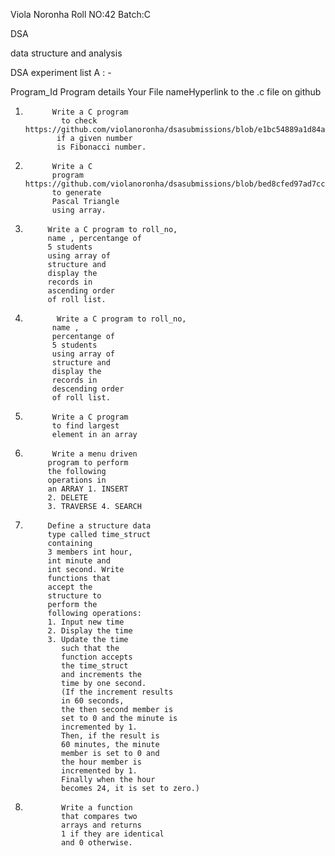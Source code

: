 Viola Noronha Roll NO:42 Batch:C

DSA

data structure and analysis


DSA experiment list A : -


Program_Id  	       Program details                             	Your File nameHyperlink to the .c file on github

   1.          	Write a C program                     
                  to check                           https://github.com/violanoronha/dsasubmissions/blob/e1bc54889a1d84ac924492ed1c4aa36398ad4a90/FibonacciSeries.c
                 if a given number
                 is Fibonacci number.
   
   2.           Write a C
                program                     https://github.com/violanoronha/dsasubmissions/blob/bed8cfed97ad7cc0c4978a320150f38cc3e0e013/PascalTriangle.c
                to generate
                Pascal Triangle               
                using array.
                
   3.          Write a C program to roll_no,
               name , percentange of
               5 students
               using array of
               structure and
               display the 
               records in 
               ascending order
               of roll list.                


4.            Write a C program to roll_no,
             name ,
             percentange of
             5 students 
             using array of
             structure and
             display the
             records in 
             descending order
             of roll list.
             
5.           Write a C program 
             to find largest
             element in an array 
             
6.           Write a menu driven 
            program to perform
            the following
            operations in
            an ARRAY 1. INSERT
            2. DELETE
            3. TRAVERSE 4. SEARCH
            
7.          Define a structure data
            type called time_struct
            containing 
            3 members int hour,
            int minute and 
            int second. Write
            functions that 
            accept the 
            structure to
            perform the
            following operations:
            1. Input new time
            2. Display the time
            3. Update the time 
               such that the
               function accepts
               the time_struct
               and increments the
               time by one second.
               (If the increment results 
               in 60 seconds,
               the then second member is
               set to 0 and the minute is 
               incremented by 1. 
               Then, if the result is
               60 minutes, the minute
               member is set to 0 and 
               the hour member is 
               incremented by 1. 
               Finally when the hour
               becomes 24, it is set to zero.)
               
8.             Write a function 
               that compares two
               arrays and returns
               1 if they are identical 
               and 0 otherwise.               
